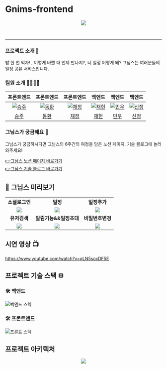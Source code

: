 # Gnims-frontend
<p align="center"><img src="https://user-images.githubusercontent.com/87173870/224200667-f5d8f238-af59-4f4c-aef4-09402d9a2ff5.png"></p>
<br>

* * *


### 프로젝트 소개 🙂
밥 한 번 먹자! , 이렇게 바쁠 때 언제 만나지?, 너 일정 어떻게 돼? 그님스는 여러분들의 일정 공유 서비스입니다. 
<br>
### 팀원 소개 👨‍👩‍👧‍👧

<table>
  <thead>
    <tr>
      <th align="center">프론트엔드</th>
      <th align="center">프론트엔드</th>
      <th align="center">프론트엔드</th>
      <th align="center">백엔드</th>
      <th align="center">백엔드</th>
      <th align="center">백엔드</th>
    </tr>
  </thead>
  <tbody>
<tr>
<td align="center"><a target="_blank" rel="noopener noreferrer nofollow" href="https://user-images.githubusercontent.com/87173870/224207389-b7f9a925-5e8e-4998-993d-46eca44a8744.png?size=100"><img src="https://user-images.githubusercontent.com/87173870/224207389-b7f9a925-5e8e-4998-993d-46eca44a8744.png?size=100" alt="승주" style="max-width: 100%;"></a></td>
<td align="center"><a target="_blank" rel="noopener noreferrer nofollow" href="https://user-images.githubusercontent.com/87173870/224207480-d8c01c6a-1fc2-41f0-8701-516fe646a557.png?size=100"><img src="https://user-images.githubusercontent.com/87173870/224207480-d8c01c6a-1fc2-41f0-8701-516fe646a557.png?size=100" alt="동환" style="max-width: 100%;"></a></td>
<td align="center"><a target="_blank" rel="noopener noreferrer nofollow" href="https://user-images.githubusercontent.com/87173870/224207544-598868a5-4df4-4606-b84b-f7d1d7edad01.png?size=100"><img src="https://user-images.githubusercontent.com/87173870/224207544-598868a5-4df4-4606-b84b-f7d1d7edad01.png?size=100" alt="채정" style="max-width: 100%;"></a></td>
<td align="center"><a target="_blank" rel="noopener noreferrer nofollow" href="https://user-images.githubusercontent.com/87173870/224206717-86325bbc-5473-422c-ba97-6bbf26d627ee.png?size=100"><img src="https://user-images.githubusercontent.com/87173870/224206717-86325bbc-5473-422c-ba97-6bbf26d627ee.png?size=100" alt="재헌" style="max-width: 100%;"></a></td>
<td align="center"><a target="_blank" rel="noopener noreferrer nofollow" href="https://user-images.githubusercontent.com/87173870/224207627-3de9f021-8169-4d9d-b788-ec0a7e1fd943.png?size=100"><img src="https://user-images.githubusercontent.com/87173870/224207627-3de9f021-8169-4d9d-b788-ec0a7e1fd943.png?size=100" alt="민우" style="max-width: 100%;"></a></td>
<td align="center"><a target="_blank" rel="noopener noreferrer nofollow" href="https://user-images.githubusercontent.com/87173870/224207947-eba11f6c-b055-46d8-b3e0-d82b5cc6f62a.png?size=100"><img src="https://user-images.githubusercontent.com/87173870/224207947-eba11f6c-b055-46d8-b3e0-d82b5cc6f62a.png?size=100" alt="신정" style="max-width: 100%;"></a></td>
</tr>
<tr>
<td align="center"><a href="https://github.com/haruharuganda">승주</a></td>
<td align="center"><a href="https://github.com/dong-fa">동환</a></td>
<td align="center"><a href="https://github.com/AngelaChaejung">채정</a></td>
<td align="center"><a href="https://github.com/jxxhxxx">재헌</a></td>
<td align="center"><a href="https://github.com/ymw1023">민우</a></td>
<td align="center"><a href="https://github.com/LeeShinJeong">신정</a></td>
</tr>
</tbody>
</table>

### 그님스가 궁금해요 🤔

그님스가 궁금하시다면 그님스의 6주간의 여정을 담은 노션 페이지, 기술 블로그에 놀러와주세요!

[👉그님스 노션 페이지 바로가기](https://mountainous-promise-a24.notion.site/GNIMS-67a550352fb543b2b880f2998a5d2af2) <br>
[👉그님스 기술 블로그 바로가기](https://gnims.tistory.com) <br>

## :eyes: 그님스 미리보기
<table>
  <tr>
    <td align="center"><strong>소셜로그인</strong></td>
    <td align="center"><strong>일정</strong></td>
    <td align="center"><strong>일정추가</strong></td>
  </tr>
   <tr>
    <td align="center"><img src="https://user-images.githubusercontent.com/97508841/225238961-606650ee-b273-4936-81de-be581ef54d80.gif"/></td>
    <td align="center"><img src="https://user-images.githubusercontent.com/97508841/225239105-afa54f39-5127-489b-88ea-64553ba6243a.gif"/></td>
    <td align="center"><img src="https://user-images.githubusercontent.com/97508841/225239476-a3316f12-4cb2-4bce-a470-5b2298a9ef51.gif"/></td>
  </tr>
    <tr>
    <td align="center"><strong>유저검색</strong></td>
    <td align="center"><strong>알림기능&&일정초대</strong></td>
    <td align="center"><strong>비밀번호변경</strong></td>
  </tr>
   <tr>
    <td align="center"><img src="https://user-images.githubusercontent.com/97508841/225239885-834288f9-d888-4926-baa7-41b71c8a2459.gif"/></td>
    <td align="center"><img src="https://user-images.githubusercontent.com/97508841/225243911-e7422fbd-0baf-4359-944d-e071c986d034.gif"/></td>
    <td align="center"><img src="https://user-images.githubusercontent.com/97508841/225240011-d6fc5d57-6358-47d3-9d30-e5a34d6cdb26.gif"/></td>
  </tr>
</table>

## 시연 영상 📺

 https://www.youtube.com/watch?v=qLN5soxDF5E


## 프로젝트 기술 스택 ⚙️

### 🛠 백앤드

![벡엔드 스텍](https://user-images.githubusercontent.com/87173870/226785750-906c46d7-c7ad-41a6-8a34-7dd16959578f.png)


### 🛠 프론트앤드
![프론트 스텍](https://user-images.githubusercontent.com/87173870/224219442-3e6170b1-e6e2-41b3-a928-08d2f1a7cce1.png)

## 프로젝트 아키텍처

<p align="center"><img src="https://user-images.githubusercontent.com/87173870/224208872-18a67047-ad31-43f7-8d34-8a07a2fe68a2.png"></p>
<br>



